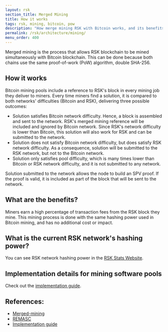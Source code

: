 ```yaml
---
layout: rsk
section_title: Merged Mining
title: How it works
tags: rsk, mining, bitcoin, pow
description: "How merge mining RSK with Bitcoin works, and its benefits"
permalink: /rsk/architecture/mining/
menu_order: 400
---
```


Merged mining is the process that allows RSK blockchain to be mined simultaneously with Bitcoin blockchain. This can be done because both chains use the same proof-of-work (PoW) algorithm, double SHA-256.

## How it works

Bitcoin mining pools include a reference to RSK's block in every mining job they deliver to miners.
Every time miners find a solution, it is compared to both networks' difficulties (Bitcoin and RSK), delivering three possible outcomes:

- Solution satisfies Bitcoin network difficulty. Hence, a block is assembled and sent to the network. RSK's merged mining reference will be included and ignored by Bitcoin network. Since RSK's network difficulty is lower than Bitcoin, this solution will also work for RSK and can be submitted to the network.
- Solution does not satisfy Bitcoin network difficulty, but does satisfy RSK network difficulty. As a consequence, solution will be submitted to the RSK network, but not to the Bitcoin network.
- Solution only satisfies pool difficulty, which is many times lower than Bitcoin or RSK network difficulty, and it is not submitted to any network.

Solution submitted to the network allows the node to build an SPV proof. If the proof is valid, it is included as part of the block that will be sent to the network.

## What are the benefits?

Miners earn a high percentage of transaction fees from the RSK block they mine. This mining process is done with the same hashing power used in Bitcoin mining, and has no additional cost or impact.

## What is the current RSK network's hashing power?

You can see RSK network hashing power in the [RSK Stats Website](https://stats.rsk.co).

## Implementation details for mining software pools

Check out the [implementation guide](/rsk/architecture/mining/implementation-guide).

## References:

- [Merged-mining](/rsk/architecture/mining/reference)
- [REMASC](/rsk/architecture/mining/remasc)
- [Implementation guide](/rsk/architecture/mining/implementation-guide)

